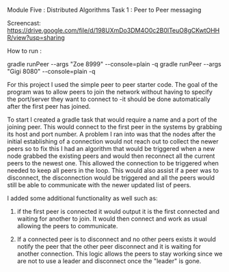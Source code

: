 Module Five : Distributed Algorithms
Task 1 : Peer to Peer messaging

Screencast:
https://drive.google.com/file/d/198UXmDo3DM4O0c2B0lTeuO8gCKwtOHHR/view?usp=sharing

How to run : 

gradle runPeer --args "Zoe 8999" --console=plain -q
gradle runPeer --args "Gigi 8080" --console=plain -q

For this project I used the simple peer to peer starter code. The goal of the program 
was to allow peers to join the network without having to specify the port/server they want 
to connect to -it should be done automatically after the first peer has joined. 

To start I created a gradle task that would require a name and a port of the joining peer. This
would connect to the first peer in the systems by grabbing its host and port number. A problem I 
ran into was that the nodes after the initial establishing of a connection would not reach out to collect
the newer peers so to fix this I had an algorithm that would be triggered when a new node grabbed the 
existing peers and would then reconnect all the current peers to the newest one. This allowed the connection
to be triggered when needed to keep all peers in the loop. This would also assist if a peer was to disconnect,
the disconnection would be triggered and all the peers would still be able to communicate with the newer 
updated list of peers.

I added some additional functionality as well such as: 
1. if the first peer is connected it would output it is the first connected and waiting for another to join.
It would then connect and work as usual allowing the peers to communicate. 

2. If a connected peer is to disconnect and no other peers exists it would notify the 
peer that the other peer disconnect and it is waiting for another connection. This logic allows the peers
to stay working since we are not to use a leader and disconnect once the "leader" is gone. 
